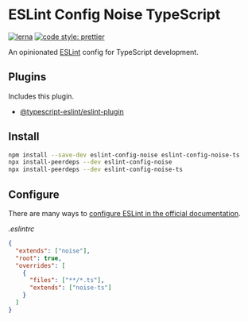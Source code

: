 # ESLint Config Noise TypeScript

[![lerna](https://img.shields.io/badge/maintained%20with-lerna-cc00ff.svg)](https://lerna.js.org/)
[![code style: prettier](https://img.shields.io/badge/code_style-prettier-ff69b4.svg?style=flat-square)](https://github.com/prettier/prettier)

An opinionated [ESLint](https://github.com/eslint/eslint) config for TypeScript development.

## Plugins

Includes this plugin.

- [@typescript-eslint/eslint-plugin](https://github.com/typescript-eslint/typescript-eslint)

## Install

```sh
npm install --save-dev eslint-config-noise eslint-config-noise-ts
npx install-peerdeps --dev eslint-config-noise
npx install-peerdeps --dev eslint-config-noise-ts
```

## Configure

There are many ways to [configure ESLint in the official documentation](https://eslint.org/docs/user-guide/configuring).

_.eslintrc_

```json
{
  "extends": ["noise"],
  "root": true,
  "overrides": [
    {
      "files": ["**/*.ts"],
      "extends": ["noise-ts"]
    }
  ]
}
```
